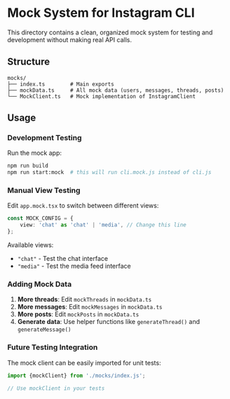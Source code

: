 # Mock System for Instagram CLI

This directory contains a clean, organized mock system for testing and development without making real API calls.

## Structure

```plaintext
mocks/
├── index.ts        # Main exports
├── mockData.ts     # All mock data (users, messages, threads, posts)
└── MockClient.ts   # Mock implementation of InstagramClient
```

## Usage

### Development Testing

Run the mock app:

```bash
npm run build
npm run start:mock  # this will run cli.mock.js instead of cli.js
```

### Manual View Testing

Edit `app.mock.tsx` to switch between different views:

```typescript
const MOCK_CONFIG = {
	view: 'chat' as 'chat' | 'media', // Change this line
};
```

Available views:

- `"chat"` - Test the chat interface
- `"media"` - Test the media feed interface

### Adding Mock Data

1. **More threads**: Edit `mockThreads` in `mockData.ts`
2. **More messages**: Edit `mockMessages` in `mockData.ts`
3. **More posts**: Edit `mockPosts` in `mockData.ts`
4. **Generate data**: Use helper functions like `generateThread()` and `generateMessage()`

### Future Testing Integration

The mock client can be easily imported for unit tests:

```typescript
import {mockClient} from './mocks/index.js';

// Use mockClient in your tests
```

